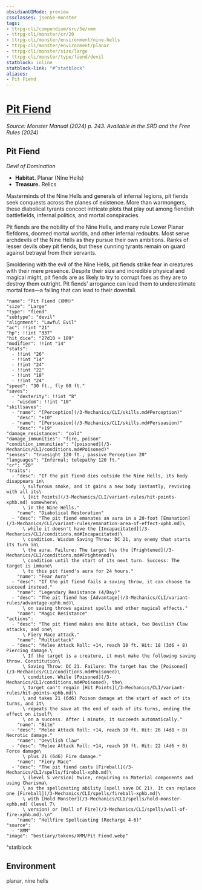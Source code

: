 ```yaml
---
obsidianUIMode: preview
cssclasses: json5e-monster
tags:
- ttrpg-cli/compendium/src/5e/xmm
- ttrpg-cli/monster/cr/20
- ttrpg-cli/monster/environment/nine-hells
- ttrpg-cli/monster/environment/planar
- ttrpg-cli/monster/size/large
- ttrpg-cli/monster/type/fiend/devil
statblock: inline
statblock-link: "#^statblock"
aliases:
- Pit Fiend
---
```

# [Pit Fiend](3-Mechanics\CLI\bestiary\fiend/pit-fiend-xmm.md)
*Source: Monster Manual (2024) p. 243. Available in the <span title='Systems Reference Document (5.2)'>SRD</span> and the Free Rules (2024)*  

## Pit Fiend

*Devil of Domination*

- **Habitat.** Planar (Nine Hells)  
- **Treasure.** Relics  

Masterminds of the Nine Hells and generals of infernal legions, pit fiends seek conquests across the planes of existence. More than warmongers, these diabolical tyrants concoct intricate plots that play out among fiendish battlefields, infernal politics, and mortal conspiracies.

Pit fiends are the nobility of the Nine Hells, and many rule Lower Planar fiefdoms, doomed mortal worlds, and other infernal redoubts. Most serve archdevils of the Nine Hells as they pursue their own ambitions. Ranks of lesser devils obey pit fiends, but these cunning tyrants remain on guard against betrayal from their servants.

Smoldering with the evil of the Nine Hells, pit fiends strike fear in creatures with their mere presence. Despite their size and incredible physical and magical might, pit fiends are as likely to try to corrupt foes as they are to destroy them outright. Pit fiends' arrogance can lead them to underestimate mortal foes—a failing that can lead to their downfall.

```statblock
"name": "Pit Fiend (XMM)"
"size": "Large"
"type": "fiend"
"subtype": "devil"
"alignment": "Lawful Evil"
"ac": !!int "21"
"hp": !!int "337"
"hit_dice": "27d10 + 189"
"modifier": !!int "14"
"stats":
  - !!int "26"
  - !!int "14"
  - !!int "24"
  - !!int "22"
  - !!int "18"
  - !!int "24"
"speed": "30 ft., fly 60 ft."
"saves":
  - "dexterity": !!int "8"
  - "wisdom": !!int "10"
"skillsaves":
  - "name": "[Perception](/3-Mechanics/CLI/skills.md#Perception)"
    "desc": "+10"
  - "name": "[Persuasion](/3-Mechanics/CLI/skills.md#Persuasion)"
    "desc": "+19"
"damage_resistances": "cold"
"damage_immunities": "fire, poison"
"condition_immunities": "[poisoned](/3-Mechanics/CLI/conditions.md#Poisoned)"
"senses": "truesight 120 ft., passive Perception 20"
"languages": "Infernal; telepathy 120 ft."
"cr": "20"
"traits":
  - "desc": "If the pit fiend dies outside the Nine Hells, its body disappears in\
      \ sulfurous smoke, and it gains a new body instantly, reviving with all its\
      \ [Hit Points](/3-Mechanics/CLI/variant-rules/hit-points-xphb.md) somewhere\
      \ in the Nine Hells."
    "name": "Diabolical Restoration"
  - "desc": "The pit fiend emanates an aura in a 20-foot [Emanation](/3-Mechanics/CLI/variant-rules/emanation-area-of-effect-xphb.md)\
      \ while it doesn't have the [Incapacitated](/3-Mechanics/CLI/conditions.md#Incapacitated)\
      \ condition. Wisdom Saving Throw: DC 21, any enemy that starts its turn in\
      \ the aura. Failure: The target has the [Frightened](/3-Mechanics/CLI/conditions.md#Frightened)\
      \ condition until the start of its next turn. Success: The target is immune\
      \ to this pit fiend's aura for 24 hours."
    "name": "Fear Aura"
  - "desc": "If the pit fiend fails a saving throw, it can choose to succeed instead."
    "name": "Legendary Resistance (4/Day)"
  - "desc": "The pit fiend has [Advantage](/3-Mechanics/CLI/variant-rules/advantage-xphb.md)\
      \ on saving throws against spells and other magical effects."
    "name": "Magic Resistance"
"actions":
  - "desc": "The pit fiend makes one Bite attack, two Devilish Claw attacks, and one\
      \ Fiery Mace attack."
    "name": "Multiattack"
  - "desc": "Melee Attack Roll: +14, reach 10 ft. Hit: 18 (3d6 + 8) Piercing damage.\
      \ If the target is a creature, it must make the following saving throw. Constitution\
      \ Saving Throw: DC 21. Failure: The target has the [Poisoned](/3-Mechanics/CLI/conditions.md#Poisoned)\
      \ condition. While [Poisoned](/3-Mechanics/CLI/conditions.md#Poisoned), the\
      \ target can't regain [Hit Points](/3-Mechanics/CLI/variant-rules/hit-points-xphb.md)\
      \ and takes 21 (6d6) Poison damage at the start of each of its turns, and it\
      \ repeats the save at the end of each of its turns, ending the effect on itself\
      \ on a success. After 1 minute, it succeeds automatically."
    "name": "Bite"
  - "desc": "Melee Attack Roll: +14, reach 10 ft. Hit: 26 (4d8 + 8) Necrotic damage."
    "name": "Devilish Claw"
  - "desc": "Melee Attack Roll: +14, reach 10 ft. Hit: 22 (4d6 + 8) Force damage\
      \ plus 21 (6d6) Fire damage."
    "name": "Fiery Mace"
  - "desc": "The pit fiend casts [Fireball](/3-Mechanics/CLI/spells/fireball-xphb.md)\
      \ (level 5 version) twice, requiring no Material components and using Charisma\
      \ as the spellcasting ability (spell save DC 21). It can replace one [Fireball](/3-Mechanics/CLI/spells/fireball-xphb.md)\
      \ with [Hold Monster](/3-Mechanics/CLI/spells/hold-monster-xphb.md) (level 7\
      \ version) or [Wall of Fire](/3-Mechanics/CLI/spells/wall-of-fire-xphb.md).\n"
    "name": "Hellfire Spellcasting (Recharge 4-6)"
"source":
  - "XMM"
"image": "bestiary/tokens/XMM/Pit Fiend.webp"
```
^statblock

## Environment

planar, nine hells
